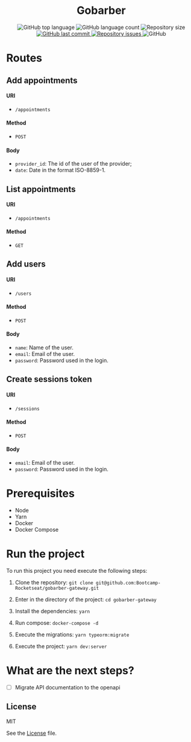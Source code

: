 <h1 align="center">
    Gobarber
</h1>

<p align="center">
  <img alt="GitHub top language" src="https://img.shields.io/github/languages/top/Bootcamp-Rocketseat/gobarber-gateway.svg">

  <img alt="GitHub language count" src="https://img.shields.io/github/languages/count/Bootcamp-Rocketseat/gobarber-gateway.svg">

  <img alt="Repository size" src="https://img.shields.io/github/repo-size/Bootcamp-Rocketseat/gobarber-gateway.svg">

  <a href="https://github.com/Bootcamp-Rocketseat/gobarber-gateway/commits/master">
    <img alt="GitHub last commit" src="https://img.shields.io/github/last-commit/Bootcamp-Rocketseat/gobarber-gateway.svg">
  </a>

  <a href="https://github.com/Bootcamp-Rocketseat/gobarber-gateway/issues">
    <img alt="Repository issues" src="https://img.shields.io/github/issues/Bootcamp-Rocketseat/gobarber-gateway.svg">
  </a>

  <img alt="GitHub" src="https://img.shields.io/github/license/Bootcamp-Rocketseat/gobarber-gateway.svg">
</p>

# Routes

## Add appointments

#### URI

- `/appointments`

#### Method

- `POST`

#### Body

- `provider_id`: The id of the user of the provider;
- `date`: Date in the format ISO-8859-1.

## List appointments

#### URI

- `/appointments`

#### Method

- `GET`

## Add users

#### URI

- `/users`

#### Method

- `POST`

#### Body

- `name`: Name of the user.
- `email`: Email of the user.
- `password`: Password used in the login.

## Create sessions token

#### URI

- `/sessions`

#### Method

- `POST`

#### Body

- `email`: Email of the user.
- `password`: Password used in the login.

# Prerequisites

- Node
- Yarn
- Docker
- Docker Compose

# Run the project

To run this project you need execute the following steps:

1. Clone the repository: `git clone git@github.com:Bootcamp-Rocketseat/gobarber-gateway.git`

2. Enter in the directory of the project: `cd gobarber-gateway`

3. Install the dependencies: `yarn`

4. Run compose: `docker-compose -d`

5. Execute the migrations: `yarn typeorm:migrate`

6. Execute the project: `yarn dev:server`

# What are the next steps?

- [ ] Migrate API documentation to the openapi

## License

MIT

See the [License](LICENSE.md) file.
